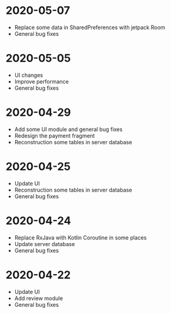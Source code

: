 # 2020-05-07
* Replace some data in SharedPreferences with jetpack Room
* General bug fixes
# 2020-05-05
* UI changes
* Improve performance
* General bug fixes
# 2020-04-29
* Add some UI module and general bug fixes
* Redesign the payment fragment
* Reconstruction some tables in server database
# 2020-04-25
* Update UI
* Reconstruction some tables in server database
* General bug fixes
# 2020-04-24
* Replace RxJava with Kotlin Coroutine in some places
* Update server database
* General bug fixes
# 2020-04-22
* Update UI
* Add review module
* General bug fixes
